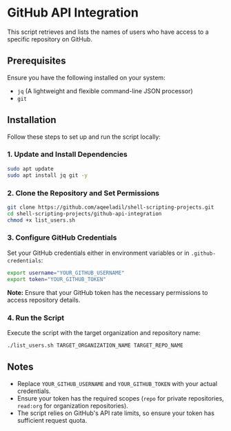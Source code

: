 # GitHub API Integration

This script retrieves and lists the names of users who have access to a specific repository on GitHub.

## Prerequisites

Ensure you have the following installed on your system:
- `jq` (A lightweight and flexible command-line JSON processor)
- `git`

## Installation

Follow these steps to set up and run the script locally:

### 1. Update and Install Dependencies
```bash
sudo apt update
sudo apt install jq git -y
```

### 2. Clone the Repository and Set Permissions
```bash
git clone https://github.com/aqeeladil/shell-scripting-projects.git
cd shell-scripting-projects/github-api-integration
chmod +x list_users.sh
```

### 3. Configure GitHub Credentials
Set your GitHub credentials either in environment variables or in `.github-credentials`:
```bash
export username="YOUR_GITHUB_USERNAME"
export token="YOUR_GITHUB_TOKEN"
```
**Note:** Ensure that your GitHub token has the necessary permissions to access repository details.

### 4. Run the Script
Execute the script with the target organization and repository name:
```bash
./list_users.sh TARGET_ORGANIZATION_NAME TARGET_REPO_NAME
```

## Notes
- Replace `YOUR_GITHUB_USERNAME` and `YOUR_GITHUB_TOKEN` with your actual credentials.
- Ensure your token has the required scopes (`repo` for private repositories, `read:org` for organization repositories).
- The script relies on GitHub's API rate limits, so ensure your token has sufficient request quota.




